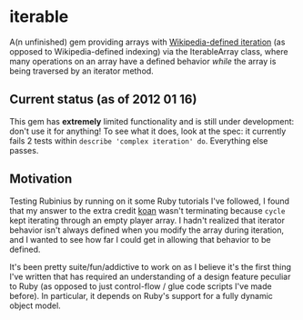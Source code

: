 iterable
========

A(n unfinished) gem providing arrays with [Wikipedia-defined iteration](http://en.wikipedia.org/wiki/Iterator#Contrasting_with_indexing) (as opposed to Wikipedia-defined indexing) via the IterableArray class, where many operations on an array have a defined behavior _while_ the array is being traversed by an iterator method.

Current status (as of 2012 01 16)
---------------------------------

This gem has **extremely** limited functionality and is still under development: don't use it for anything! To see what it does, look at the spec: it currently fails 2 tests within `describe 'complex iteration' do`. Everything else passes.

Motivation
----------

Testing Rubinius by running on it some Ruby tutorials I've followed, I found that my answer to the extra credit [koan](http://rubykoans.com) wasn't terminating because `cycle` kept iterating through an empty player array. I hadn't realized that iterator behavior isn't always defined when you modify the array during iteration, and I wanted to see how far I could get in allowing that behavior to be defined.

It's been pretty suite/fun/addictive to work on as I believe it's the first thing I've written that has required an understanding of a design feature peculiar to Ruby (as opposed to just control-flow / glue code scripts I've made before). In particular, it depends on Ruby's support for a fully dynamic object model.

